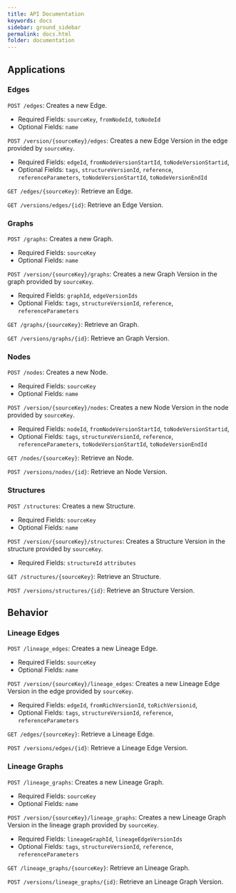 ```yaml
---
title: API Documentation
keywords: docs
sidebar: ground_sidebar
permalink: docs.html
folder: documentation
---
```


## Applications

### Edges

`POST /edges`: Creates a new Edge.

  * Required Fields: `sourceKey`, `fromNodeId`, `toNodeId`
  * Optional Fields: `name`

`POST /version/{sourceKey}/edges`: Creates a new Edge Version in the edge provided by `sourceKey`.

  * Required Fields: `edgeId`, `fromNodeVersionStartId`, `toNodeVersionStartid`, 
  * Optional Fields: `tags`, `structureVersionId`, `reference`, `referenceParameters`, `toNodeVersionStartId`, `toNodeVersionEndId`

`GET /edges/{sourceKey}`: Retrieve an Edge.

`GET /versions/edges/{id}`: Retrieve an Edge Version.

### Graphs

`POST /graphs`: Creates a new Graph.

  * Required Fields: `sourceKey`
  * Optional Fields: `name`

`POST /version/{sourceKey}/graphs`: Creates a new Graph Version in the graph provided by `sourceKey`.

  * Required Fields: `graphId`, `edgeVersionIds`
  * Optional Fields: `tags`, `structureVersionId`, `reference`, `referenceParameters`

`GET /graphs/{sourceKey}`: Retrieve an Graph.

`GET /versions/graphs/{id}`: Retrieve an Graph Version.

### Nodes

`POST /nodes`: Creates a new Node.

  * Required Fields: `sourceKey`
  * Optional Fields: `name`

`POST /version/{sourceKey}/nodes`: Creates a new Node Version in the node provided by `sourceKey`.

  * Required Fields: `nodeId`, `fromNodeVersionStartId`, `toNodeVersionStartid`, 
  * Optional Fields: `tags`, `structureVersionId`, `reference`, `referenceParameters`, `toNodeVersionStartId`, `toNodeVersionEndId`

`GET /nodes/{sourceKey}`: Retrieve an Node.

`POST /versions/nodes/{id}`: Retrieve an Node Version.

### Structures

`POST /structures`: Creates a new Structure.

  * Required Fields: `sourceKey`
  * Optional Fields: `name`

`POST /version/{sourceKey}/structures`: Creates a Structure Version in the structure provided by `sourceKey`.

  * Required Fields: `structureId` `attributes`

`GET /structures/{sourceKey}`: Retrieve an Structure.

`POST /versions/structures/{id}`: Retrieve an Structure Version.

## Behavior

### Lineage Edges

`POST /lineage_edges`: Creates a new Lineage Edge.

  * Required Fields: `sourceKey`
  * Optional Fields: `name`

`POST /version/{sourceKey}/lineage_edges`: Creates a new Lineage Edge Version in the edge provided by `sourceKey`.

  * Required Fields: `edgeId`, `fromRichVersionId`, `toRichVersionid`, 
  * Optional Fields: `tags`, `structureVersionId`, `reference`, `referenceParameters`

`GET /edges/{sourceKey}`: Retrieve a Lineage Edge.

`POST /versions/edges/{id}`: Retrieve a Lineage Edge Version.

### Lineage Graphs

`POST /lineage_graphs`: Creates a new Lineage Graph.

  * Required Fields: `sourceKey`
  * Optional Fields: `name`

`POST /version/{sourceKey}/lineage_graphs`: Creates a new Lineage Graph Version in the lineage graph provided by `sourceKey`.

  * Required Fields: `lineageGraphId`, `lineageEdgeVersionIds`
  * Optional Fields: `tags`, `structureVersionId`, `reference`, `referenceParameters`

`GET /lineage_graphs/{sourceKey}`: Retrieve an Lineage Graph.

`POST /versions/lineage_graphs/{id}`: Retrieve an Lineage Graph Version.

